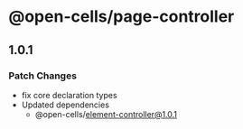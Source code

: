 # @open-cells/page-controller

## 1.0.1

### Patch Changes

- fix core declaration types
- Updated dependencies
  - @open-cells/element-controller@1.0.1
